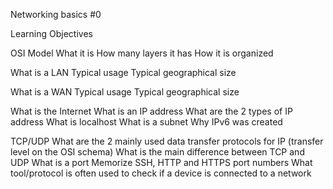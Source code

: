 Networking basics #0

Learning Objectives

OSI Model
What it is
How many layers it has
How it is organized

What is a LAN
Typical usage
Typical geographical size

What is a WAN
Typical usage
Typical geographical size

What is the Internet
What is an IP address
What are the 2 types of IP address
What is localhost
What is a subnet
Why IPv6 was created

TCP/UDP
What are the 2 mainly used data transfer protocols for IP (transfer level on the OSI schema)
What is the main difference between TCP and UDP
What is a port
Memorize SSH, HTTP and HTTPS port numbers
What tool/protocol is often used to check if a device is connected to a network
